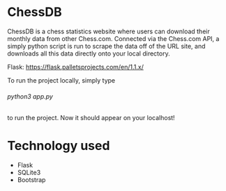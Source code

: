 # ChessDB

ChessDB is a chess statistics website where users can download their monthly data from other
Chess.com. Connected via the Chess.com API, a simply python script is run to scrape the data off 
of the URL site, and downloads all this data directly onto your local directory.

Flask: https://flask.palletsprojects.com/en/1.1.x/

To run the project locally, simply type

###### python3 app.py

to run the project. Now it should appear on your localhost!

# Technology used

- Flask
- SQLite3
- Bootstrap
